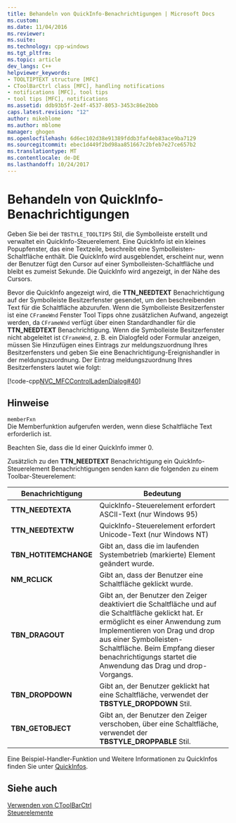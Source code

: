 ```yaml
---
title: Behandeln von QuickInfo-Benachrichtigungen | Microsoft Docs
ms.custom: 
ms.date: 11/04/2016
ms.reviewer: 
ms.suite: 
ms.technology: cpp-windows
ms.tgt_pltfrm: 
ms.topic: article
dev_langs: C++
helpviewer_keywords:
- TOOLTIPTEXT structure [MFC]
- CToolBarCtrl class [MFC], handling notifications
- notifications [MFC], tool tips
- tool tips [MFC], notifications
ms.assetid: ddb93b5f-2e4f-4537-8053-3453c86e2bbb
caps.latest.revision: "12"
author: mikeblome
ms.author: mblome
manager: ghogen
ms.openlocfilehash: 6d6ec102d38e91389fddb3faf4eb83ace9ba7129
ms.sourcegitcommit: ebec1d449f2bd98aa851667c2bfeb7e27ce657b2
ms.translationtype: MT
ms.contentlocale: de-DE
ms.lasthandoff: 10/24/2017
---
```

# <a name="handling-tool-tip-notifications"></a>Behandeln von QuickInfo-Benachrichtigungen
Geben Sie bei der `TBSTYLE_TOOLTIPS` Stil, die Symbolleiste erstellt und verwaltet ein QuickInfo-Steuerelement. Eine QuickInfo ist ein kleines Popupfenster, das eine Textzeile, beschreibt eine Symbolleisten-Schaltfläche enthält. Die QuickInfo wird ausgeblendet, erscheint nur, wenn der Benutzer fügt den Cursor auf einer Symbolleisten-Schaltfläche und bleibt es zumeist Sekunde. Die QuickInfo wird angezeigt, in der Nähe des Cursors.  
  
 Bevor die QuickInfo angezeigt wird, die **TTN_NEEDTEXT** Benachrichtigung auf der Symbolleiste Besitzerfenster gesendet, um den beschreibenden Text für die Schaltfläche abzurufen. Wenn die Symbolleiste Besitzerfenster ist eine `CFrameWnd` Fenster Tool Tipps ohne zusätzlichen Aufwand, angezeigt werden, da `CFrameWnd` verfügt über einen Standardhandler für die **TTN_NEEDTEXT** Benachrichtigung. Wenn die Symbolleiste Besitzerfenster nicht abgeleitet ist `CFrameWnd`, z. B. ein Dialogfeld oder Formular anzeigen, müssen Sie Hinzufügen eines Eintrags zur meldungszuordnung Ihres Besitzerfensters und geben Sie eine Benachrichtigung-Ereignishandler in der meldungszuordnung. Der Eintrag meldungszuordnung Ihres Besitzerfensters lautet wie folgt:  
  
 [!code-cpp[NVC_MFCControlLadenDialog#40](../mfc/codesnippet/cpp/handling-tool-tip-notifications_1.cpp)]  
  
## <a name="remarks"></a>Hinweise  
 `memberFxn`  
 Die Memberfunktion aufgerufen werden, wenn diese Schaltfläche Text erforderlich ist.  
  
 Beachten Sie, dass die Id einer QuickInfo immer 0.  
  
 Zusätzlich zu den **TTN_NEEDTEXT** Benachrichtigung ein QuickInfo-Steuerelement Benachrichtigungen senden kann die folgenden zu einem Toolbar-Steuerelement:  
  
|Benachrichtigung|Bedeutung|  
|------------------|-------------|  
|**TTN_NEEDTEXTA**|QuickInfo-Steuerelement erfordert ASCII-Text (nur Windows 95)|  
|**TTN_NEEDTEXTW**|QuickInfo-Steuerelement erfordert Unicode-Text (nur Windows NT)|  
|**TBN_HOTITEMCHANGE**|Gibt an, dass die im laufenden Systembetrieb (markierte) Element geändert wurde.|  
|**NM_RCLICK**|Gibt an, dass der Benutzer eine Schaltfläche geklickt wurde.|  
|**TBN_DRAGOUT**|Gibt an, der Benutzer den Zeiger deaktiviert die Schaltfläche und auf die Schaltfläche geklickt hat. Er ermöglicht es einer Anwendung zum Implementieren von Drag und drop aus einer Symbolleisten-Schaltfläche. Beim Empfang dieser benachrichtigungs startet die Anwendung das Drag und drop-Vorgangs.|  
|**TBN_DROPDOWN**|Gibt an, der Benutzer geklickt hat eine Schaltfläche, verwendet der **TBSTYLE_DROPDOWN** Stil.|  
|**TBN_GETOBJECT**|Gibt an, der Benutzer den Zeiger verschoben, über eine Schaltfläche, verwendet der **TBSTYLE_DROPPABLE** Stil.|  
  
 Eine Beispiel-Handler-Funktion und Weitere Informationen zu QuickInfos finden Sie unter [QuickInfos](../mfc/tool-tips-in-windows-not-derived-from-cframewnd.md).  
  
## <a name="see-also"></a>Siehe auch  
 [Verwenden von CToolBarCtrl](../mfc/using-ctoolbarctrl.md)   
 [Steuerelemente](../mfc/controls-mfc.md)

